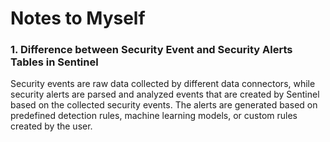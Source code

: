 # Notes to Myself 

### 1. Difference between Security Event and Security Alerts Tables in Sentinel
 Security events are raw data collected by different data connectors, while security alerts are parsed and analyzed events that are created by Sentinel based on the collected security events. The alerts are generated based on predefined detection rules, machine learning models, or custom rules created by the user. 
